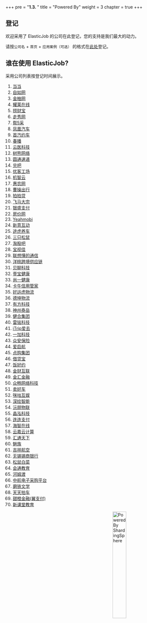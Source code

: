 +++
pre = "<b>1.3. </b>"
title = "Powered By"
weight = 3
chapter = true
+++

## 登记

欢迎采用了 ElasticJob 的公司在此登记，您的支持是我们最大的动力。

请按`公司名` + `首页` + `应用案例（可选）` 的格式在[此处](https://github.com/apache/shardingsphere-elasticjob-lite/issues/254)登记。

## 谁在使用 ElasticJob?

采用公司列表按登记时间展示。

1. <a href="http://www.dangdang.com/" rel="nofollow">当当</a>
1. <a href="http://www.ziroom.com/" rel="nofollow">自如网</a>
1. <a href="https://www.joyowo.com/" rel="nofollow">金柚网</a>
1. <a href="http://www.yaolaivip.com/" rel="nofollow">耀莱在线</a>
1. <a href="https://www.laocaibao.com/" rel="nofollow">捞财宝</a>
1. <a href="http://www.xiu.com/" rel="nofollow">走秀网</a>
1. <a href="http://www.b5cai.com/" rel="nofollow">帮5采</a>
1. <a href="https://auto.ifeng.com/" rel="nofollow">凤凰汽车</a>
1. <a href="https://www.01zhuanche.com/" rel="nofollow">首汽约车</a>
1. <a href="https://www.chunbo.com/" rel="nofollow">春播</a>
1. <a href="http://www.yunyichina.cn/" rel="nofollow">云医科技</a>
1. <a href="https://www.treebear.cn/" rel="nofollow">树熊网络</a>
1. <a href="http://www.yto.net.cn/" rel="nofollow">圆通速递</a>
1. <a href="http://www.duiba.com.cn" rel="nofollow">兑吧</a>
1. <a href="https://www.ucommune.com/" rel="nofollow">优客工场</a>
1. <a href="https://www.gizwits.com/" rel="nofollow">机智云</a>
1. <a href="https://www.cnhnb.com/" rel="nofollow">惠农网</a>
1. <a href="https://www.caocaokeji.cn/" rel="nofollow">曹操出行</a>
1. <a href="https://www.ppdai.com/" rel="nofollow">拍拍贷</a>
1. <a href="https://www.dazong.com/" rel="nofollow">飞马大宗</a>
1. <a href="https://www.ysepay.com/" rel="nofollow">银盛支付</a>
1. <a href="http://bj.fangjia.com/" rel="nofollow">房价网</a>
1. <a href="https://cn.yeahmobi.com/" rel="nofollow">Yeahmobi</a>
1. <a href="http://www.cig.com.cn/" rel="nofollow">新意互动</a>
1. <a href="https://www.tuhu.cn/" rel="nofollow">途虎养车</a>
1. <a href="http://www.3songshu.com/" rel="nofollow">三只松鼠</a>
1. <a href="https://www.taoguba.com.cn/" rel="nofollow">淘股吧</a>
1. <a href="http://www.bessky.cn/" rel="nofollow">宝视佳</a>
1. <a href="https://thinkiot.lenovo.com/" rel="nofollow">联想懂的通信</a>
1. <a href="https://www.yunyangtao.com/" rel="nofollow">洋桃跨境供应链</a>
1. <a href="https://www.ibeiliao.com/" rel="nofollow">贝聊科技</a>
1. <a href="https://www.120yibao.com/" rel="nofollow">壹宝健康</a>
1. <a href="https://www.sytown.cn/" rel="nofollow">尚一健康</a>
1. <a href="https://www.kaniu.com/" rel="nofollow">卡牛信用管家</a>
1. <a href="http://www.haoyunhu56.com/" rel="nofollow">好运虎物流</a>
1. <a href="http://www.dekuncn.com/" rel="nofollow">德坤物流</a>
1. <a href="http://www.neoway.com/" rel="nofollow">有方科技</a>
1. <a href="https://www.ultrapower.com.cn/" rel="nofollow">神州泰岳</a>
1. <a href="https://www.hh.global/" rel="nofollow">健合集团</a>
1. <a href="http://www.leimingtech.com/" rel="nofollow">雷铭科技</a>
1. <a href="https://www.itrip.com/" rel="nofollow">iTrip爱去</a>
1. <a href="https://www.oneplus.com/cn" rel="nofollow">一加科技</a>
1. <a href="https://www.zhongan.com/" rel="nofollow">众安保险</a>
1. <a href="http://www.iqihang.com/" rel="nofollow">爱启航</a>
1. <a href="https://www.dg-mall.com/" rel="nofollow">点购集团</a>
1. <a href="http://www.jiedaibao.com/" rel="nofollow">借贷宝</a>
1. <a href="https://www.fanhaoyue.com/" rel="nofollow">饭好约</a>
1. <a href="http://www.jchl.com/" rel="nofollow">金财互联</a>
1. <a href="https://www.jinhui365.com/" rel="nofollow">金汇金融</a>
1. <a href="https://www.zyzc8.com/" rel="nofollow">众畅网络科技</a>
1. <a href="https://www.maihaoche.com/" rel="nofollow">卖好车</a>
1. <a href="https://g.10086.cn/" rel="nofollow">咪咕互娱</a>
1. <a href="http://www.deepdraw.cn/" rel="nofollow">深绘智能</a>
1. <a href="http://www.gdyuanpeng.com/" rel="nofollow">沅朋物联</a>
1. <a href="https://nexposter.com/" rel="nofollow">晶泓科技</a>
1. <a href="https://www.lianlianpay.com/" rel="nofollow">连连支付</a>
1. <a href="https://www.haizol.com/" rel="nofollow">海智在线</a>
1. <a href="http://www.yunjiacloud.com/" rel="nofollow">云嘉云计算</a>
1. <a href="https://www.g7.com.cn/" rel="nofollow">汇通天下</a>
1. <a href="https://www.meizu.com/" rel="nofollow">魅族</a>
1. <a href="http://www.juneyaoair.com/" rel="nofollow">吉祥航空</a>
1. <a href="http://www.wxsbank.com/" rel="nofollow">无锡锡商银行</a>
1. <a href="http://changemax.cn/" rel="nofollow">松鼠白菜</a>
1. <a href="https://willclass.com/" rel="nofollow">会通教育</a>
1. <a href="https://www.homedo.com/" rel="nofollow">河姆渡</a>
1. <a href="http://www.eavic.com/" rel="nofollow">中航电子采购平台</a>
1. <a href="https://www.motie.com/" rel="nofollow">磨铁文学</a>
1. <a href="https://www.ttpai.cn/" rel="nofollow">天天拍车</a>
1. <a href="https://www.bestpay.com.cn/" rel="nofollow">甜橙金融(翼支付)</a>
1. <a href="http://www.thinktown.com/" rel="nofollow">新课堂教育</a>

<img src="https://shardingsphere.apache.org/community/image/powered-by.png" width = "30%" height = "30%" align="right" alt="Powered By ShardingSphere" />
